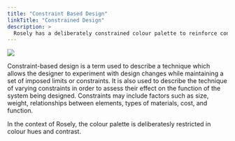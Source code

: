 ```yaml
---
title: "Constraint Based Design"
linkTitle: "Constrained Design"
description: >
  Rosely has a deliberately constrained colour palette to reinforce consistency and similarity across designs.
---
```


![](/drawings/both-sides.svg)

Constraint-based design is a term used to describe a technique which allows the designer to experiment with design changes while maintaining a set of imposed limits or constraints. It is also used to describe the technique of varying constraints in order to assess their effect on the function of the system being designed. Constraints may include factors such as size, weight, relationships between elements, types of materials, cost, and function.


In the context of Rosely, the colour palette is deliberatesly restricted in colour hues and contrast.